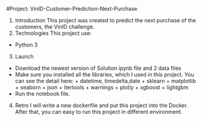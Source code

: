 #Project: VinID-Customer-Prediction-Next-Purchase

1. Introduction
This project was created to predict the next purchase of the customers, the VinID challenge.
2. Technologies
This project use:
 - Python 3
3. Launch
 - Download the newest version of Solution ipynb file and 2 data files
 - Make sure you installed all the libraries, which I used in thís project. You can see the detail here:
        + datetime, timedelta,date
        + sklearn
        + matplotlib
        + seaborn
        + json
        + itertools
        + warnings
        + plotly
        + xgboost
        + lightgbm
  - Run the notebook file.
4. Retro
  I will write a new dockerfile and put this project into the Docker. After that, you can easy to run this project in different environment.
